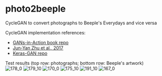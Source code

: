 # photo2beeple
CycleGAN to convert photographs to Beeple's Everydays and vice versa    

CycleGAN implementation references:  

- [GANs-in-Action book repo](https://github.com/GANs-in-Action/gans-in-action)  
- [Jun-Yan Zhu et al., 2017](https://arxiv.org/pdf/1703.10593.pdf)
- [Keras-GAN repo](https://github.com/eriklindernoren/Keras-GAN)
  
  
Test results (top row: photographs; bottom row: Beeple's artwork)  
![178_0](https://user-images.githubusercontent.com/72981484/128629298-35115cd4-1405-4719-a923-351abed39038.png)
![179_10](https://user-images.githubusercontent.com/72981484/128629301-7a581ad5-9146-4557-8c8c-af64d9fba006.png)
![170_0](https://user-images.githubusercontent.com/72981484/128629287-7ef513d6-59f3-4a74-be39-93d306e6d8d3.png)
![175_10](https://user-images.githubusercontent.com/72981484/128629293-aba5dd57-a8e3-480d-b49b-c4890ec364be.png)
![191_10](https://user-images.githubusercontent.com/72981484/128629305-ab420f63-525c-4896-97e5-6fb65c8b7be4.png)
![167_0](https://user-images.githubusercontent.com/72981484/128629370-9fe6477a-b3e6-468d-8d46-6f568a18adf1.png)





